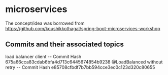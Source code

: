 # microservices
The concept/idea was borrowed from https://github.com/koushikkothagal/spring-boot-microservices-workshop


Commits and their associated topics
-----------------------------------
load balancer client 			-- Commit Hash 675a66cca83cdab6bfa4d713c6445674854b9238
@LoadBalanced without retry		-- Commit Hash e85708cfbdf7b7bb594cce3ec0c123d320c80655